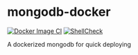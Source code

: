# mongodb-docker

[![Docker Image CI](https://github.com/Katzeilla/mongodb-docker/actions/workflows/docker-image.yml/badge.svg)](https://github.com/Katzeilla/mongodb-docker/actions/workflows/docker-image.yml)
[![ShellCheck](https://github.com/Katzeilla/mongodb-docker/actions/workflows/shellcheck.yml/badge.svg)](https://github.com/Katzeilla/mongodb-docker/actions/workflows/shellcheck.yml)

A dockerized mongodb for quick deploying
